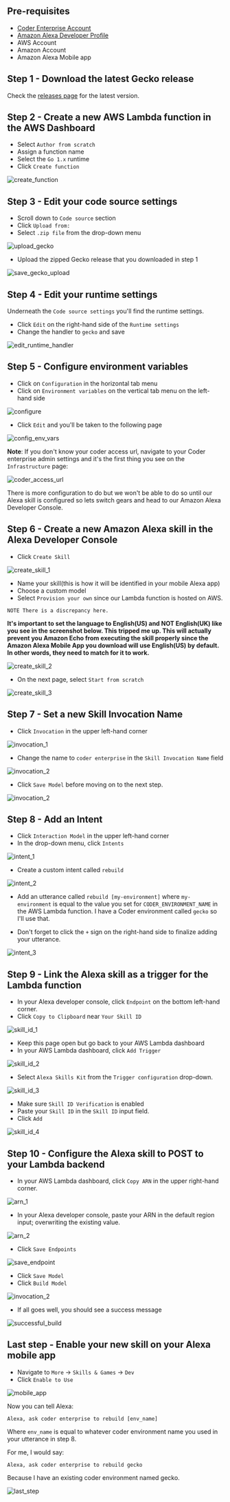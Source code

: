 ## Pre-requisites

- [Coder Enterprise Account](https://coder.com/trial)
- [Amazon Alexa Developer Profile](https://developer.amazon.com/en-US/alexa)
- AWS Account
- Amazon Account
- Amazon Alexa Mobile app

## Step 1 - Download the latest Gecko release

Check the [releases page](https://github.com/fuskovic/gecko/releases) for the latest version.

## Step 2 - Create a new AWS Lambda function in the AWS Dashboard

- Select `Author from scratch`
- Assign a function name
- Select the `Go 1.x` runtime
- Click `Create function`

![create_function](../screenshots/create_function.png)

## Step 3 - Edit your code source settings

- Scroll down to `Code source` section
- Click `Upload from:`
- Select `.zip file` from the drop-down menu

![upload_gecko](../screenshots/upload_gecko.png)

- Upload the zipped Gecko release that you downloaded in step 1

![save_gecko_upload](../screenshots/save_gecko_upload.png)

## Step 4 - Edit your runtime settings


Underneath the `Code source settings` you'll find the runtime settings.

- Click `Edit` on the right-hand side of the `Runtime settings`
- Change the handler to `gecko` and save

![edit_runtime_handler](../screenshots/edit_runtime_handler.png)

## Step 5 - Configure environment variables

- Click on `Configuration` in the horizontal tab menu
- Click on `Environment variables` on the vertical tab menu on the left-hand side

![configure](../screenshots/configure.png)

- Click `Edit` and you'll be taken to the following page

![config_env_vars](../screenshots/config_env_vars.png)

**Note**: If you don't know your coder access url, navigate to your Coder enterprise admin settings and it's the first thing you see on the `Infrastructure` page:

![coder_access_url](../screenshots/coder_access_url.png)

There is more configuration to do but we won't be able to do so until our Alexa skill is configured so lets switch gears and head to our Amazon Alexa Developer Console.

## Step 6 - Create a new Amazon Alexa skill in the Alexa Developer Console

- Click `Create Skill`

![create_skill_1](../screenshots/create_skill_1.png)

- Name your skill(this is how it will be identified in your mobile Alexa app)
- Choose a custom model
- Select `Provision your own` since our Lambda function is hosted on AWS.

`NOTE There is a discrepancy here.`

**It's important to set the language to English(US) and NOT English(UK) like you see in the screenshot below.
This tripped me up. This will actually prevent you Amazon Echo from executing the skill properly since
the Amazon Alexa Mobile App you download will use English(US) by default. In other words, they need to
match for it to work.**

![create_skill_2](../screenshots/create_skill_2.png)

 - On the next page, select `Start from scratch`

![create_skill_3](../screenshots/create_skill_3.png)

## Step 7 - Set a new Skill Invocation Name

- Click `Invocation` in the upper left-hand corner

![invocation_1](../screenshots/invocation_1.png)

- Change the name to `coder enterprise` in the `Skill Invocation Name` field

![invocation_2](../screenshots/invocation_2.png)

- Click `Save Model` before moving on to the next step.

![invocation_2](../screenshots/invocation_3.png)

## Step 8 - Add an Intent

- Click `Interaction Model` in the upper left-hand corner
- In the drop-down menu, click `Intents`

![intent_1](../screenshots/intent_1.png)

- Create a custom intent called `rebuild`

![intent_2](../screenshots/intent_2.png)

- Add an utterance called `rebuild [my-environment]` where `my-environment` is equal to the value you set for `CODER_ENVIRONMENT_NAME` in the AWS Lambda function. I have a Coder environment called `gecko` so I'll use that.

- Don't forget to click the `+` sign on the right-hand side to finalize adding your utterance.

![intent_3](../screenshots/intent_3.png)

## Step 9 - Link the Alexa skill as a trigger for the Lambda function

- In your Alexa developer console, click `Endpoint` on the bottom left-hand corner.
- Click `Copy to Clipboard` near `Your Skill ID`

![skill_id_1](../screenshots/skill_id_1.png)

- Keep this page open but go back to your AWS Lambda dashboard
- In your AWS Lambda dashboard, click `Add Trigger`

![skill_id_2](../screenshots/skill_id_2.png)

- Select `Alexa Skills Kit` from the `Trigger configuration` drop-down.

![skill_id_3](../screenshots/skill_id_3.png)

- Make sure `Skill ID Verification` is enabled
- Paste your `Skill ID` in the `Skill ID` input field.
- Click `Add`

![skill_id_4](../screenshots/skill_id_4.png)

## Step 10 - Configure the Alexa skill to POST to your Lambda backend

- In your AWS Lambda dashboard, click `Copy ARN` in the upper right-hand corner.

![arn_1](../screenshots/arn_1.png)

- In your Alexa developer console, paste your ARN in the default region input; overwriting the existing value.

![arn_2](../screenshots/arn_2.png)

- Click `Save Endpoints`

![save_endpoint](../screenshots/save_endpoint.png)

- Click `Save Model`
- Click `Build Model`

![invocation_2](../screenshots/invocation_3.png)

- If all goes well, you should see a success message

![successful_build](../screenshots/successful_build.png)


## Last step - Enable your new skill on your Alexa mobile app

- Navigate to `More` -> `Skills & Games` -> `Dev`
- Click `Enable to Use`

![mobile_app](../screenshots/mobile_app.png)

Now you can tell Alexa:

`Alexa, ask coder enterprise to rebuild [env_name]`

Where `env_name` is equal to whatever coder environment name you used in your utterance in step 8.

For me, I would say:

`Alexa, ask coder enterprise to rebuild gecko`

Because I have an existing coder environment named gecko.

![last_step](../screenshots/last_step.png)